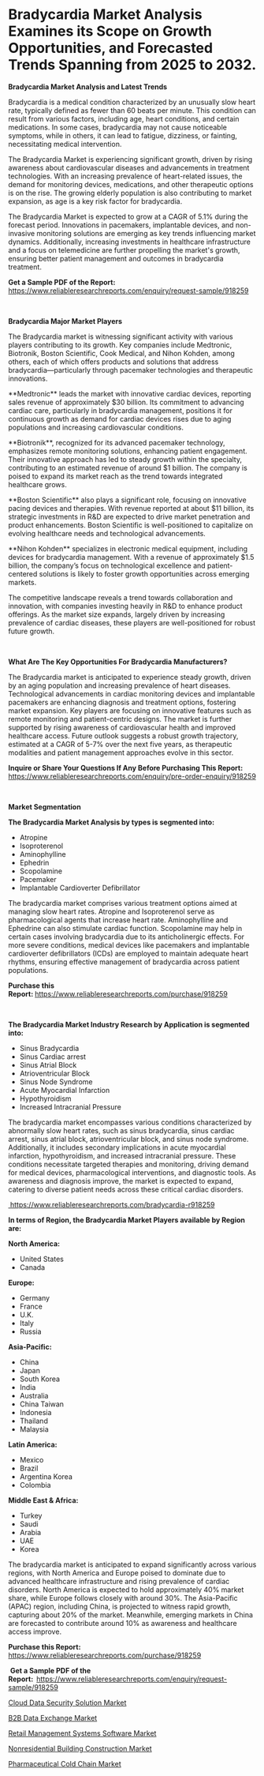 <p><h1>Bradycardia Market Analysis Examines its Scope on Growth Opportunities, and Forecasted Trends Spanning from 2025 to 2032.</h1></p><p><strong>Bradycardia Market Analysis and Latest Trends</strong></p>
<p><p>Bradycardia is a medical condition characterized by an unusually slow heart rate, typically defined as fewer than 60 beats per minute. This condition can result from various factors, including age, heart conditions, and certain medications. In some cases, bradycardia may not cause noticeable symptoms, while in others, it can lead to fatigue, dizziness, or fainting, necessitating medical intervention.</p><p>The Bradycardia Market is experiencing significant growth, driven by rising awareness about cardiovascular diseases and advancements in treatment technologies. With an increasing prevalence of heart-related issues, the demand for monitoring devices, medications, and other therapeutic options is on the rise. The growing elderly population is also contributing to market expansion, as age is a key risk factor for bradycardia.</p><p>The Bradycardia Market is expected to grow at a CAGR of 5.1% during the forecast period. Innovations in pacemakers, implantable devices, and non-invasive monitoring solutions are emerging as key trends influencing market dynamics. Additionally, increasing investments in healthcare infrastructure and a focus on telemedicine are further propelling the market's growth, ensuring better patient management and outcomes in bradycardia treatment.</p></p>
<p><strong>Get a Sample PDF of the Report:&nbsp;</strong> <a href="https://www.reliableresearchreports.com/enquiry/request-sample/918259?utm_campaign=12&utm_medium=2&utm_source=Github&utm_content=ia&utm_term=06032025&utm_id=bradycardia">https://www.reliableresearchreports.com/enquiry/request-sample/918259</a></p>
<p>&nbsp;</p>
<p><strong>Bradycardia Major Market Players</strong></p>
<p><p>The Bradycardia market is witnessing significant activity with various players contributing to its growth. Key companies include Medtronic, Biotronik, Boston Scientific, Cook Medical, and Nihon Kohden, among others, each of which offers products and solutions that address bradycardia—particularly through pacemaker technologies and therapeutic innovations.</p><p>**Medtronic** leads the market with innovative cardiac devices, reporting sales revenue of approximately $30 billion. Its commitment to advancing cardiac care, particularly in bradycardia management, positions it for continuous growth as demand for cardiac devices rises due to aging populations and increasing cardiovascular conditions.</p><p>**Biotronik**, recognized for its advanced pacemaker technology, emphasizes remote monitoring solutions, enhancing patient engagement. Their innovative approach has led to steady growth within the specialty, contributing to an estimated revenue of around $1 billion. The company is poised to expand its market reach as the trend towards integrated healthcare grows.</p><p>**Boston Scientific** also plays a significant role, focusing on innovative pacing devices and therapies. With revenue reported at about $11 billion, its strategic investments in R&D are expected to drive market penetration and product enhancements. Boston Scientific is well-positioned to capitalize on evolving healthcare needs and technological advancements.</p><p>**Nihon Kohden** specializes in electronic medical equipment, including devices for bradycardia management. With a revenue of approximately $1.5 billion, the company’s focus on technological excellence and patient-centered solutions is likely to foster growth opportunities across emerging markets.</p><p>The competitive landscape reveals a trend towards collaboration and innovation, with companies investing heavily in R&D to enhance product offerings. As the market size expands, largely driven by increasing prevalence of cardiac diseases, these players are well-positioned for robust future growth.</p></p>
<p>&nbsp;</p>
<p><strong>What Are The Key Opportunities For Bradycardia Manufacturers?</strong></p>
<p><p>The Bradycardia market is anticipated to experience steady growth, driven by an aging population and increasing prevalence of heart diseases. Technological advancements in cardiac monitoring devices and implantable pacemakers are enhancing diagnosis and treatment options, fostering market expansion. Key players are focusing on innovative features such as remote monitoring and patient-centric designs. The market is further supported by rising awareness of cardiovascular health and improved healthcare access. Future outlook suggests a robust growth trajectory, estimated at a CAGR of 5-7% over the next five years, as therapeutic modalities and patient management approaches evolve in this sector.</p></p>
<p><strong>Inquire or Share Your Questions If Any Before Purchasing This Report:</strong> <a href="https://www.reliableresearchreports.com/enquiry/pre-order-enquiry/918259?utm_campaign=12&utm_medium=2&utm_source=Github&utm_content=ia&utm_term=06032025&utm_id=bradycardia">https://www.reliableresearchreports.com/enquiry/pre-order-enquiry/918259</a></p>
<p>&nbsp;</p>
<p><strong>Market Segmentation</strong></p>
<p><strong>The Bradycardia Market Analysis by types is segmented into:</strong></p>
<p><ul><li>Atropine</li><li>Isoproterenol</li><li>Aminophylline</li><li>Ephedrin</li><li>Scopolamine</li><li>Pacemaker</li><li>Implantable Cardioverter Defibrillator</li></ul></p>
<p><p>The bradycardia market comprises various treatment options aimed at managing slow heart rates. Atropine and Isoproterenol serve as pharmacological agents that increase heart rate. Aminophylline and Ephedrine can also stimulate cardiac function. Scopolamine may help in certain cases involving bradycardia due to its anticholinergic effects. For more severe conditions, medical devices like pacemakers and implantable cardioverter defibrillators (ICDs) are employed to maintain adequate heart rhythms, ensuring effective management of bradycardia across patient populations.</p></p>
<p><strong>Purchase this Report:&nbsp;</strong><a href="https://www.reliableresearchreports.com/purchase/918259?utm_campaign=12&utm_medium=2&utm_source=Github&utm_content=ia&utm_term=06032025&utm_id=bradycardia">https://www.reliableresearchreports.com/purchase/918259</a></p>
<p>&nbsp;</p>
<p><strong>The Bradycardia Market Industry Research by Application is segmented into:</strong></p>
<p><ul><li>Sinus Bradycardia</li><li>Sinus Cardiac arrest</li><li>Sinus Atrial Block</li><li>Atrioventricular Block</li><li>Sinus Node Syndrome</li><li>Acute Myocardial Infarction</li><li>Hypothyroidism</li><li>Increased Intracranial Pressure</li></ul></p>
<p><p>The bradycardia market encompasses various conditions characterized by abnormally slow heart rates, such as sinus bradycardia, sinus cardiac arrest, sinus atrial block, atrioventricular block, and sinus node syndrome. Additionally, it includes secondary implications in acute myocardial infarction, hypothyroidism, and increased intracranial pressure. These conditions necessitate targeted therapies and monitoring, driving demand for medical devices, pharmacological interventions, and diagnostic tools. As awareness and diagnosis improve, the market is expected to expand, catering to diverse patient needs across these critical cardiac disorders.</p></p>
<p><a href="https://www.reliableresearchreports.com/bradycardia-r918259?utm_campaign=12&utm_medium=2&utm_source=Github&utm_content=ia&utm_term=06032025&utm_id=bradycardia">&nbsp;https://www.reliableresearchreports.com/bradycardia-r918259</a></p>
<p><strong>In terms of Region, the Bradycardia Market Players available by Region are:</strong></p>
<p>
    <p> <strong> North America: </strong>
        <ul>
            <li>United States</li>
            <li>Canada</li>
        </ul>
        </p> 
    <p> <strong> Europe: </strong>
        <ul>
            <li>Germany</li>
            <li>France</li>
            <li>U.K.</li>
            <li>Italy</li>
            <li>Russia</li>
        </ul>
        </p> 
    <p> <strong> Asia-Pacific: </strong>
        <ul>
            <li>China</li>
            <li>Japan</li>
            <li>South Korea</li>
            <li>India</li>
            <li>Australia</li>
            <li>China Taiwan</li>
            <li>Indonesia</li>
            <li>Thailand</li>
            <li>Malaysia</li>
        </ul>
        </p> 
    <p> <strong> Latin America: </strong>
        <ul>
            <li>Mexico</li>
            <li>Brazil</li>
            <li>Argentina Korea</li>
            <li>Colombia</li>
        </ul>
        </p> 
    <p> <strong> Middle East & Africa: </strong>
        <ul>
            <li>Turkey</li>
            <li>Saudi</li>
            <li>Arabia</li>
            <li>UAE</li>
            <li>Korea</li>
        </ul>
    </p>
    </p>
<p><p>The bradycardia market is anticipated to expand significantly across various regions, with North America and Europe poised to dominate due to advanced healthcare infrastructure and rising prevalence of cardiac disorders. North America is expected to hold approximately 40% market share, while Europe follows closely with around 30%. The Asia-Pacific (APAC) region, including China, is projected to witness rapid growth, capturing about 20% of the market. Meanwhile, emerging markets in China are forecasted to contribute around 10% as awareness and healthcare access improve.</p></p>
<p><strong>Purchase this Report: </strong><a href="https://www.reliableresearchreports.com/purchase/918259?utm_campaign=12&utm_medium=2&utm_source=Github&utm_content=ia&utm_term=06032025&utm_id=bradycardia">https://www.reliableresearchreports.com/purchase/918259</a></p>
<p>&nbsp;<strong>Get a Sample PDF of the Report:&nbsp;&nbsp;</strong><a href="https://www.reliableresearchreports.com/enquiry/request-sample/918259?utm_campaign=12&utm_medium=2&utm_source=Github&utm_content=ia&utm_term=06032025&utm_id=bradycardia">https://www.reliableresearchreports.com/enquiry/request-sample/918259</a></p>
<p><strong></strong></p>
<p><p><a href="https://github.com/ancsyanagha/Market-Research-Report-List-1/blob/main/cloud-data-security-solution-market.md?utm_campaign=12&utm_medium=2&utm_source=Github&utm_content=ia&utm_term=06032025&utm_id=bradycardia">Cloud Data Security Solution Market</a></p><p><a href="https://github.com/rrosasdaunas/Market-Research-Report-List-1/blob/main/b2b-data-exchange-market.md?utm_campaign=12&utm_medium=2&utm_source=Github&utm_content=ia&utm_term=06032025&utm_id=bradycardia">B2B Data Exchange Market</a></p><p><a href="https://github.com/naomaroaoonv/Market-Research-Report-List-1/blob/main/retail-management-systems-software-market.md?utm_campaign=12&utm_medium=2&utm_source=Github&utm_content=ia&utm_term=06032025&utm_id=bradycardia">Retail Management Systems Software Market</a></p><p><a href="https://github.com/guyotkiferhi/Market-Research-Report-List-1/blob/main/nonresidential-building-construction-market.md?utm_campaign=12&utm_medium=2&utm_source=Github&utm_content=ia&utm_term=06032025&utm_id=bradycardia">Nonresidential Building Construction Market</a></p><p><a href="https://github.com/zoccohaniech/Market-Research-Report-List-1/blob/main/pharmaceutical-cold-chain-market.md?utm_campaign=12&utm_medium=2&utm_source=Github&utm_content=ia&utm_term=06032025&utm_id=bradycardia">Pharmaceutical Cold Chain Market</a></p></p>